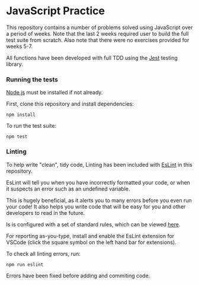 # JavaScript Practice

This repository contains a number of problems solved using JavaScript over a period of weeks.
Note that the last 2 weeks required user to build the full test suite from scratch.
Also note that there were no exercises provided for weeks 5-7.

All functions have been developed with full TDD using the [Jest](https://jestjs.io) testing library.

### Running the tests

[Node.js](https://nodejs.org/en/) must be installed if not already.

First, clone this repository and install dependencies:

    npm install

To run the test suite:

    npm test


### Linting

To help write "clean", tidy code,  Linting has been included with [EsLint](https://eslint.org/) in this repository.

EsLint will tell you when you have incorrectly formatted your code, or when it suspects an error such as an undefined variable.

This is hugely beneficial, as it alerts you to many errors before you even run your code! It also helps you write code that will be easy for you and other developers to read in the future.

Is is configured with a set of standard rules, which can be viewed [here](https://eslint.org/docs/rules/).

For reporting as-you-type, install and enable the EsLint extension for VSCode (click the square symbol on the left hand bar for extensions).

To check all linting errors, run:

    npm run eslint

Errors have been fixed before adding and commiting code.
